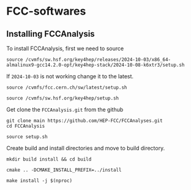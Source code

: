 # FCC-softwares
## Installing FCCAnalysis
To install FCCAnalysis, first we need to source 
```
source /cvmfs/sw.hsf.org/key4hep/releases/2024-10-03/x86_64-almalinux9-gcc14.2.0-opt/key4hep-stack/2024-10-08-k6xtr3/setup.sh
```
If ```2024-10-03``` is not working change it to the latest.
```
source /cvmfs/fcc.cern.ch/sw/latest/setup.sh
```
```
source /cvmfs/sw.hsf.org/key4hep/setup.sh
```
Get clone the ```FCCAnalysis.git``` from the github
```
git clone main https://github.com/HEP-FCC/FCCAnalyses.git
cd FCCAnalysis
```
```
source setup.sh
```
Create build and install directories and move to build directory.
```
mkdir build install && cd build
```
```
cmake .. -DCMAKE_INSTALL_PREFIX=../install
```
```
make install -j $(nproc)
```
